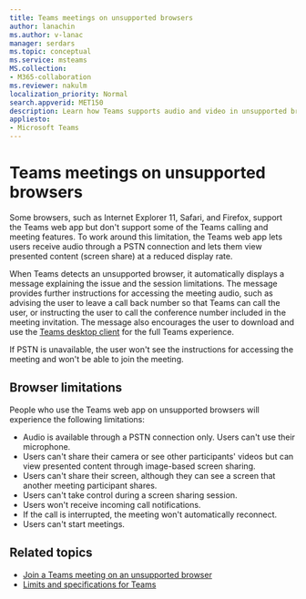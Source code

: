 ```yaml
---
title: Teams meetings on unsupported browsers
author: lanachin
ms.author: v-lanac
manager: serdars
ms.topic: conceptual
ms.service: msteams
MS.collection: 
- M365-collaboration
ms.reviewer: nakulm
localization_priority: Normal
search.appverid: MET150
description: Learn how Teams supports audio and video in unsupported browsers.
appliesto: 
- Microsoft Teams
---
```


# Teams meetings on unsupported browsers

Some browsers, such as Internet Explorer 11, Safari, and Firefox, support the Teams web app but don't support some of the Teams calling and meeting features. To work around this limitation, the Teams web app lets users receive audio through a PSTN connection and lets them view presented content (screen share) at a reduced display rate.

When Teams detects an unsupported browser, it automatically displays a message explaining the issue and the session limitations. The message provides further instructions for accessing the meeting audio, such as advising the user to leave a call back number so that Teams can call the user, or instructing the user to call the conference number included in the meeting invitation. The message also encourages the user to download and use the [Teams desktop client](https://teams.microsoft.com/downloads) for the full Teams experience.

If PSTN is unavailable, the user won't see the instructions for accessing the meeting and won't be able to join the meeting.

## Browser limitations

People who use the Teams web app on unsupported browsers will experience the following limitations:

- Audio is available through a PSTN connection only. Users can't use their microphone.
- Users can't share their camera or see other participants' videos but can view presented content through image-based screen sharing.
- Users can't share their screen, although they can see a screen that another meeting participant shares.
- Users can't take control during a screen sharing session.
- Users won't receive incoming call notifications.
- If the call is interrupted, the meeting won't automatically reconnect.
- Users can't start meetings.

## Related topics

- [Join a Teams meeting on an unsupported browser](https://support.office.com/article/daafdd3c-ac7a-4855-871b-9113bad15907)
- [Limits and specifications for Teams](/microsoftteams/limits-specifications-teams#browsers)